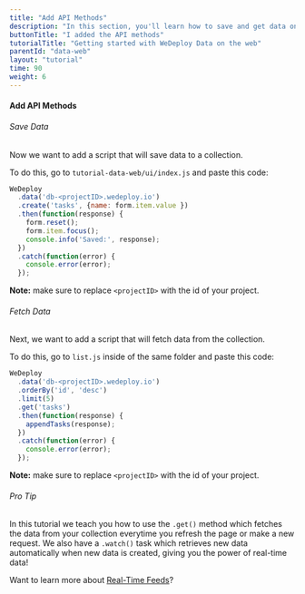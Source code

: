 ```yaml
---
title: "Add API Methods"
description: "In this section, you'll learn how to save and get data on the web using the WeDeploy API Client."
buttonTitle: "I added the API methods"
tutorialTitle: "Getting started with WeDeploy Data on the web"
parentId: "data-web"
layout: "tutorial"
time: 90
weight: 6
---
```


#### Add API Methods

###### Save Data

Now we want to add a script that will save data to a collection.

To do this, go to `tutorial-data-web/ui/index.js` and paste this code:

```javascript
WeDeploy
  .data('db-<projectID>.wedeploy.io')
  .create('tasks', {name: form.item.value })
  .then(function(response) {
    form.reset();
    form.item.focus();
    console.info('Saved:', response);
  })
  .catch(function(error) {
    console.error(error);
  });
```

**Note:** make sure to replace `<projectID>` with the id of your project.

###### Fetch Data

Next, we want to add a script that will fetch data from the collection.

To do this, go to `list.js` inside of the same folder and paste this code:

```javascript
WeDeploy
  .data('db-<projectID>.wedeploy.io')
  .orderBy('id', 'desc')
  .limit(5)
  .get('tasks')
  .then(function(response) {
    appendTasks(response);
  })
  .catch(function(error) {
    console.error(error);
  });
```

**Note:** make sure to replace `<projectID>` with the id of your project.

<aside>

###### <span class="icon-16-star"></span> Pro Tip

In this tutorial we teach you how to use the `.get()` method which fetches the data from your collection everytime you refresh the page or make a new request. We also have a `.watch()` task which retrieves new data automatically when new data is created, giving you the power of real-time data!

Want to learn more about <a href="/docs/data/real-time-data/" target="_blank">Real-Time Feeds</a>?

</aside>
